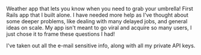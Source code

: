 Weather app that lets you know when you need to grab your umbrella! First Rails app that I built alone. I have needed more help as I've thought about some deeper problems, like dealing with many delayed jobs, and general ideas on scale. My app isn't meant to go viral and acquire so many users, I just chose it to frame these questions I had! 

I've taken out all the e-mail sensitive info, along with all my private API keys.